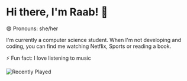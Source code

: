 ### <h1> Hi there, I'm Raab! 👋 </h1>
<p>😄 Pronouns: she/her</p>

<p>I'm currently a computer science student. When I'm not developing and coding, you can find me watching Netflix, Sports or reading a book.<br></p>
<p>⚡ Fun fact: I love listening to music</p>

![Recently Played](https://spotify-recently-played-readme.vercel.app/api?user=31ssjwaupomptjmi7mpvflbmy3um)
